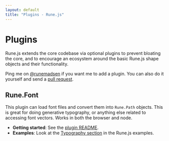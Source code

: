 ```yaml
---
layout: default
title: "Plugins - Rune.js"
---
```


# Plugins

Rune.js extends the core codebase via optional plugins to prevent bloating the core, and to encourage an ecosystem around the basic Rune.js shape objects and their functionality.

Ping me on [@runemadsen](https://www.twitter.com/runemadsen) if you want me to add a plugin. You can also do it yourself and send a [pull request](https://github.com/runemadsen/rune.js/tree/gh-pages).

## Rune.Font

This plugin can load font files and convert them into `Rune.Path` objects. This is great for doing generative typography, or anything else related to accessing font vectors. Works in both the browser and node.

- **Getting started**: See the [plugin README](https://github.com/runemadsen/rune.fonts.js).
- **Examples**: Look at the [Typography section](http://printingcode.runemadsen.com/examples/#typography) in the Rune.js examples.

